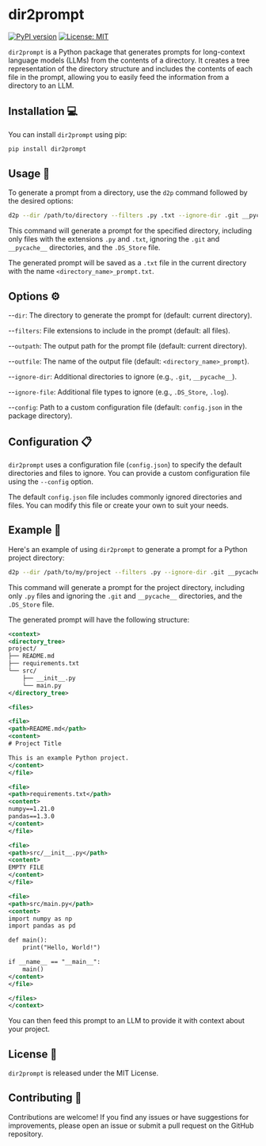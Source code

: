 # dir2prompt

[![PyPI version](https://badge.fury.io/py/dir2prompt.svg)](https://badge.fury.io/py/dir2prompt)
[![License: MIT](https://img.shields.io/badge/License-MIT-yellow.svg)](https://opensource.org/licenses/MIT)

`dir2prompt` is a Python package that generates prompts for long-context language models (LLMs) from the contents of a directory. It creates a tree representation of the directory structure and includes the contents of each file in the prompt, allowing you to easily feed the information from a directory to an LLM.

## Installation 💻

You can install `dir2prompt` using pip:

```sh
pip install dir2prompt
```

## Usage 🚀

To generate a prompt from a directory, use the `d2p` command followed by the desired options:

```sh
d2p --dir /path/to/directory --filters .py .txt --ignore-dir .git __pycache__ --ignore-file .DS_Store
```

This command will generate a prompt for the specified directory, including only files with the extensions `.py` and `.txt`, ignoring the `.git` and `__pycache__` directories, and the `.DS_Store` file.

The generated prompt will be saved as a `.txt` file in the current directory with the name `<directory_name>_prompt.txt`.

## Options ⚙️

--`dir`: The directory to generate the prompt for (default: current directory).

--`filters`: File extensions to include in the prompt (default: all files).

--`outpath`: The output path for the prompt file (default: current directory).

--`outfile`: The name of the output file (default: `<directory_name>_prompt`).

--`ignore-dir`: Additional directories to ignore (e.g., `.git`, `__pycache__`).

--`ignore-file`: Additional file types to ignore (e.g., `.DS_Store`, `.log`).

--`config`: Path to a custom configuration file (default: `config.json` in the package directory).


## Configuration 📋

`dir2prompt` uses a configuration file (`config.json`) to specify the default directories and files to ignore. You can provide a custom configuration file using the `--config` option.

The default `config.json` file includes commonly ignored directories and files. You can modify this file or create your own to suit your needs.

## Example 🌟

Here's an example of using `dir2prompt` to generate a prompt for a Python project directory:

```sh
d2p --dir /path/to/my/project --filters .py --ignore-dir .git __pycache__ --ignore-file .DS_Store
```

This command will generate a prompt for the project directory, including only `.py` files and ignoring the `.git` and `__pycache__` directories, and the `.DS_Store` file.

The generated prompt will have the following structure:

```xml
<context>
<directory_tree>
project/
├── README.md
├── requirements.txt
└── src/
    ├── __init__.py
    └── main.py
</directory_tree>

<files>

<file>
<path>README.md</path>
<content>
# Project Title

This is an example Python project.
</content>
</file>

<file>
<path>requirements.txt</path>
<content>
numpy==1.21.0
pandas==1.3.0
</content>
</file>

<file>
<path>src/__init__.py</path>
<content>
EMPTY FILE
</content>
</file>

<file>
<path>src/main.py</path>
<content>
import numpy as np
import pandas as pd

def main():
    print("Hello, World!")

if __name__ == "__main__":
    main()
</content>
</file>

</files>
</context>
```

You can then feed this prompt to an LLM to provide it with context about your project.

## License 📄

`dir2prompt` is released under the MIT License.

## Contributing 🤝

Contributions are welcome! If you find any issues or have suggestions for improvements, please open an issue or submit a pull request on the GitHub repository.


